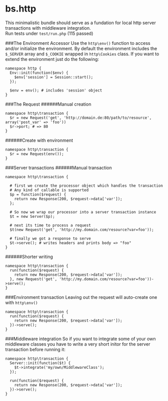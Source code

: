 bs.http
=======

This minimalistic bundle should serve as a fundation for local http server transactions with middleware integration.  
Run tests under `test/run.php` (115 passed)

###The Environment Accessor
Use the `http\env()` function to access and/or initialize the environment.
By default the environment includes the `$_SERVER` array and `$_COOKIE` wrapped in `http\Cookies` class. 
If you want to extend the environment just do the following:

    namespace http {
      Env::init(function($env) {
        $env['session'] = Session::start();
      });
      
      $env = env(); # includes 'session' object
    }

###The Request
######Manual creation

    namespace http\transaction {
      $r = new Request('get', 'http://domain.de:80/path/to/resource', array('post_var' => 'foo'))
      $r->port; # => 80
    }
    
######Create with environment

    namespace http\transaction {
      $r = new Request(env());
    }
    
###Server transactions
######Manual transaction

    namespace http\transaction {
      
      # first we create the processor object which handles the transaction
      # Any kind of callable is supported
      $p = function($request) {
        return new Response(200, $request->data['var']);
      };
      
      # So now we wrap our processor into a server transaction instance
      $t = new Server($p);
      
      # next its time to process a request
      $t(new Request('get', 'http://my.domain.com/resource?var=foo'));
      
      # finally we got a response to serve
      $t->serve(); # writes headers and prints body => "foo"
    }
    
######Shorter writing

    namespace http\transaction {
      run(function($request) {
        return new Response(200, $request->data['var']);
      }, new Request('get', 'http://my.domain.com/resource?var=foo'))->serve();     
    }
    
###Environment transaction
Leaving out the request will auto-create one with `http\env()`

    namespace http\transaction {
      run(function($request) {
        return new Response(200, $request->data['var']);
      })->serve();
    }

###Middleware integration
So if you want to integrate some of your own middleware classes you have to write a very short initor for the server transaction before running it:

    namespace http\transaction {
      Server::init(function($t) {
        $t->integrate('my/own/MiddlewareClass');
      });
      
      run(function($request) {
        return new Response(200, $request->data['var']);
      })->serve();
    }